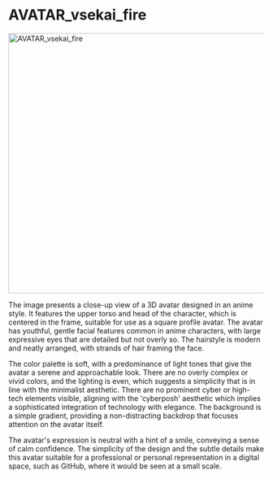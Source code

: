 # AVATAR_vsekai_fire

<img src="DALL%C2%B7E%202023-12-17%2011.17.27%20-%20An%20extremely%20subtle%20and%20minimalist%20close-up%20of%20an%20anime-style%203D%20avatar's%20face%20for%20a%20GitHub%20square%20profile%2C%20embodying%20a%20'cyberposh'%20aesthetic%20suitable.png" alt="AVATAR_vsekai_fire" width="512px" height="512px">


The image presents a close-up view of a 3D avatar designed in an anime style. It features the upper torso and head of the character, which is centered in the frame, suitable for use as a square profile avatar. The avatar has youthful, gentle facial features common in anime characters, with large expressive eyes that are detailed but not overly so. The hairstyle is modern and neatly arranged, with strands of hair framing the face. 

The color palette is soft, with a predominance of light tones that give the avatar a serene and approachable look. There are no overly complex or vivid colors, and the lighting is even, which suggests a simplicity that is in line with the minimalist aesthetic. There are no prominent cyber or high-tech elements visible, aligning with the 'cyberposh' aesthetic which implies a sophisticated integration of technology with elegance. The background is a simple gradient, providing a non-distracting backdrop that focuses attention on the avatar itself.

The avatar's expression is neutral with a hint of a smile, conveying a sense of calm confidence. The simplicity of the design and the subtle details make this avatar suitable for a professional or personal representation in a digital space, such as GitHub, where it would be seen at a small scale.
